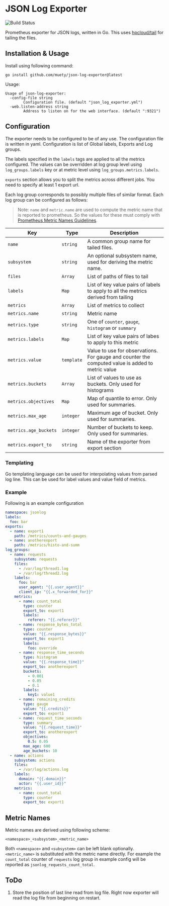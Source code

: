 # JSON Log Exporter

![Build Status](https://travis-ci.com/anorod/json-log-exporter.svg?branch=master "Travis")

Prometheus exporter for JSON logs, written in Go. This uses 
[hpcloud/tail](https://github.com/hpcloud/tail) for tailing
the files.

## Installation & Usage
Install using following command:
```shell
go install github.com/muety/json-log-exporter@latest
```
Usage:
```
Usage of json-log-exporter:
  -config-file string
    	Configuration file. (default "json_log_exporter.yml")
  -web.listen-address string
    	Address to listen on for the web interface. (default ":9321")
```

##  Configuration
The exporter needs to be configured to be of any use. The configuration file is written
in yaml. Configuration is list of Global labels, Exports and Log groups. 

The labels specified in the `labels` tags are applied to all the metrics configured. The values
can be overridden at log group level using `log_groups.labels` key or at metric level using `log_groups.metrics.labels`.

`exports` section allows you to split the metrics across different jobs. You need to specify at least 1 export url.

Each log group corresponds to possibly multiple files of similar format. Each log group can be configured as follows:

> Note: `name` and `metric.name` are used to compute the metric name that is reported to
prometheus. So the values for these must comply with 
[Prometheus Metric Names Guidelines](https://prometheus.io/docs/practices/naming/#metric-names).


| Key                   | Type       | Description                                                                                      |
|-----------------------|------------|--------------------------------------------------------------------------------------------------|
| `name`                | `string`   | A common group name for tailed files.                                                            |
| `subsystem`           | `string`   | An optional subsystem name, used for deriving the metric name.                                   |
| `files`               | `Array`    | List of paths of files to tail                                                                   |
| `labels`              | `Map`      | List of key value pairs of labels to apply to all the metrics derived from tailing               |
| `metrics`             | `Array`    | List of metrics to collect                                                                       |
| `metrics.name`        | `string`   | Metric name                                                                                      |
| `metrics.type`        | `string`   | One of `counter`, `gauge`, `histogram` or `summary`                                              |
| `metrics.labels`      | `Map`      | List of key value pairs of labes to apply to this metric                                         |
| `metrics.value`       | `template` | Value to use for observations. For gauge and counter the computed value is added to metric value |
| `metrics.buckets`     | `Array`    | List of values to use as buckets. Only used for histograms                                       |
| `metrics.objectives`  | `Map`      | Map of quantile to error. Only used for summaries.                                               |
| `metrics.max_age`     | `integer`  | Maximum age of bucket. Only used for summaries.                                                  |
| `metrics.age_buckets` | `integer`  | Number of buckets to keep. Only used for summaries.                                              |
| `metrics.export_to`   | `string`   | Name of the exporter from export section                                                         |

### Templating
Go templating language can be used for interpolating values from
parsed log line. This can be used for label values and value field
of metrics. 

### Example
Following is an example configuration
```yaml
namespace: jsonlog
labels:
  foo: bar
exports:
  - name: export1
    path: /metrics/counts-and-gauges
  - name: anotherexport
    path: /metrics/histo-and-summ
log_groups:
  - name: requests
    subsystem: requests
    files:
      - /var/log/thread1.log
      - /var/log/thread2.log
    labels:
      foo: bar
      user_agent: "{{.user_agent}}"
      client_ip: "{{.x_forwarded_for}}"
    metrics:
      - name: count_total
        type: counter
        export_to: export1
        labels:
          referer: "{{.referer}}"
      - name: response_bytes_total
        type: counter
        value: "{{.response_bytes}}"
        export_to: export1
        labels:
          foo: override
      - name: response_time_seconds
        type: histogram
        value: "{{.response_time}}"
        export_to: anotherexport
        buckets:
          - 0.001
          - 0.05
          - 0.1
        labels:
          key1: value1
      - name: remaining_credits
        type: gauge
        value: "{{.credits}}"
        export_to: export1
      - name: request_time_seconds
        type: summary
        value: "{{.request_time}}"
        export_to: anotherexport
        objectives:
          0.5: 0.05
        max_age: 600
        age_buckets: 10
  - name: actions
    subsystem: actions
    files:
      - /var/log/actions.log
    labels:
      domain: "{{.domain}}"
      actor: "{{.user_id}}"
    metrics:
      - name: count_total
        type: counter
        export_to: export1
```

## Metric Names

Metric names are derived using following scheme:

```
<namespace>_<subsystem>_<metric_name>
```

Both `<namespace>` and `<subsystem>` can be left blank optionally. `<metric_name>` is substituted with the metric name directly. For example the `count_total` counter of `requests` log 
group in example config will be reported as `jsonlog_requests_count_total`.

## ToDo
1. Store the position of last line read from log file. Right now
exporter will read the log file from beginning on restart.